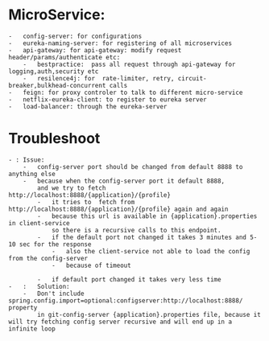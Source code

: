 # MicroService:
    -   config-server: for configurations
    -   eureka-naming-server: for registering of all microservices
    -   api-gateway: for api-gateway: modify request header/params/authenticate etc:
        -   bestpractice:  pass all request through api-gateway for logging,auth,security etc
        -   resilence4j: for  rate-limiter, retry, circuit-breaker,bulkhead-concurrent calls
    -   feign: for proxy controler to talk to different micro-service
    -   netflix-eureka-client: to register to eureka server
    -   load-balancer: through the eureka-server


# Troubleshoot

    - : Issue:   
        -   config-server port should be changed from default 8888 to anything else
        -   because when the config-server port it default 8888, 
            and we try to fetch http://localhost:8888/{application}/{profile}
            -   it tries to  fetch from http://localhost:8888/{application}/{profile} again and again
            -   because this url is available in {application}.properties in client-service
                so there is a recursive calls to this endpoint.
            -   if the default port not changed it takes 3 minutes and 5-10 sec for the response
                -   also the client-service not able to load the config from the config-server
                -   because of timeout
            
            -   if default port changed it takes very less time
    -   :   Solution:
        -   Don't include spring.config.import=optional:configserver:http://localhost:8888/ property
            in git-config-server {application}.properties file, because it will try fetching config server recursive and will end up in a infinite loop  
